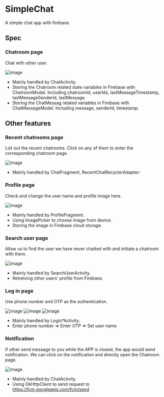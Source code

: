 # SimpleChat
A simple chat app with firebase.

## Spec

### Chatroom page
Chat with other user.

![image](https://github.com/andrew1205lin/SimpleChat/assets/61780524/bfc6b64a-c57d-435e-b5a2-057659939384)

- Mainly handled by ChatActivity.
- Storing the Chatroom related state variables in Firebase with ChatroomModel.
  Including chatroomId, userIds, lastMessageTimestamp, lastMessageSenderId, lastMessage.
- Storing the ChatMessag related variables in Firebase with ChatMessageModel.
  Including message, senderId, timestamp.


## Other features

### Recent chatrooms page
List out the recent chatrooms. Click on any of them to enter the corresponding chatroom page.

![image](https://github.com/andrew1205lin/SimpleChat/assets/61780524/07d7e433-998c-41e1-a06a-f3d5f84daa2a)

- Mainly handled by ChatFragment, RecentChatRecyclerAdapter:

### Profile page
Check and change the user name and profile image here.

![image](https://github.com/andrew1205lin/SimpleChat/assets/61780524/ec2056e0-9157-4c7c-b3c0-9922d2065489)

- Mainly handled by ProfileFragment.
- Using ImagePicker to choose image from device.
- Storing the image in Firebase cloud storage.



### Search user page
Allow us to find the user we have never chatted with and initiate a chatroom with them.

![image](https://github.com/andrew1205lin/SimpleChat/assets/61780524/b93f40ab-8afa-414f-9a6c-8339ab97c45e)

- Mainly handled by SearchUserActivity.
- Retreiving other users' profile from Firebase.

### Log in page
Use phone number and OTP as the authentication.

![image](https://github.com/andrew1205lin/SimpleChat/assets/61780524/6c52d8f1-4dc8-4944-b88c-b7916ddfa28a)
![image](https://github.com/andrew1205lin/SimpleChat/assets/61780524/40adba02-87eb-4592-9b05-a3be63432420)
![image](https://github.com/andrew1205lin/SimpleChat/assets/61780524/f4dfa5eb-a13e-4b2d-b4a5-cee7d4607be3)


- Mainly handled by Login*Activity.
- Enter phone number => Enter OTP => Set user name

### Notification
If other send message to you while the APP is closed, the app would send notification.
We can click on the notification and directly open the Chatroom page.

![image](https://github.com/andrew1205lin/SimpleChat/assets/61780524/142ff081-6ac0-4917-8fb4-647508cf0b01)

- Mainly handled by ChatActivity.
- Using OkHttpClient to send request to https://fcm.googleapis.com/fcm/send




